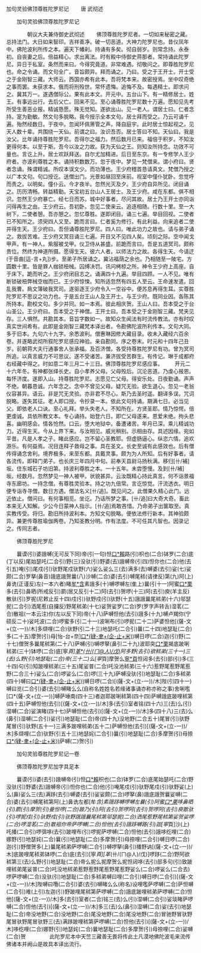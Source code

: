   加句灵验佛顶尊胜陀罗尼记
　　唐 武彻述




　　加句灵验佛顶尊胜陀罗尼记

　　　　朝议大夫兼侍御史武彻述
　　佛顶尊胜陀罗尼者。一切如来秘密之藏。总持法门。大日如来智印。吉祥善净。破一切恶道。大神力陀罗尼也。昔仪凤年中。佛陀波利所传之本。遍天下幡刹。持诵有多矣。彻自弱岁。则常念持。永泰初。自丧妻之后。倍益精心。求出离法。时有殿中侍御史蒋那者。常持诵此陀罗尼。异日于私室。条然而来曰。今得究竟道。非常难遇。彻敬问之。即尊胜陀罗尼也。命之令诵。而文句全广。音旨颇异。拜而诵之。乃曰。受之于王开士。开士受之于金刚智三藏。大师云。西国亦希有此本。吾将梵本来。故密授焉。坐中叹奇绝之事而罢。未获求本。俄而将刑殁世。常怀遗悔。追悔不及。每遇精士。即求问之。冀其万一。遂遇僧际公。果有此本文。开元中。五台山下。有一精修居士。姓王。有事远出行。去后父亡。回来不见。至心诵尊胜陀罗尼数十万遍。愿知见先考所受生善恶业报。精诚恳愿。殊无觉知。遂欲出山。见一老人。谓居士曰。仁者念持。寔为勤敏。然文句多脱略。我今授示全本文句。居士拜而受之。乃云可诵千遍。殆然经数日。于夜中。忽闻环佩箫管之声。降自庭宇。此时居士惊起视之。见天人数十辈。共围绕一天仙。前谓之曰。汝识吾否。居士答曰不知。天仙曰。我是汝父。比年诵持尊胜陀罗尼。吾得尔之福力。然后数月已来。福倍于积岁。不知汝更得何本。以至于斯。吾今以汝之力故。获为天仙之王。则知汝所持念。功效不可量也。言讫上升。居士欢跃拜送。自尔尤加精进。后日至东京。有一专修学人王少府者。亦波利尊胜之本。诵持积数数万。忽于夜中。梦见一梵僧来。谓小府曰。贤者念诵。殊谓精诚。所叹本误文少。而功薄也。王少府稽首恳请真文。梵僧乃授之以广本文句。句口授讫。送僧出门。光景如昼回至床前。视室中僮仆犹卧。忽觉呼而责之。以明矣。僮仆云。今才夜半。忽然光灭及夕。王少府自异所见。闭目诵之。历历清畅。转益精勤。天宝初五台山人王居士。及王少府。咸在东都。俱不相识。忽然王少府暴亡。经七日而苏。城中好事者。尽问其故。居士乃王开士亦同诣问得再生之由。王少府云。吾初卧。忽见二使来云。追逐相随。行数十里。至一大树下。二使者憩。吾亦憩之。忽忆尊胜。遂即闭目。诵三七遍。举目回视。二使者已不知所之。须臾四人又至。跪而言曰。仁者奚为修行。有此利益。向来追者二使并得生天。王少府曰。吾但诵尊胜陀罗尼。四人曰。唯此功力之故也。请与弟子诵之。救拔苦难。王少府又冥目诵三七遍。开目又不见四人矣。顷刻之际。空中闻戈甲声。有一神人。紫服被戈甲。仪卫侍从甚盛。前跪而言曰。吾是五道冥司。颇称贵位。然终为神道所摄。愿得生天。彼六人者。以师法力之故。各得生天。今请迂(于音曲[這-言+丸])步。至弟子所居诵之。冀沾福荫之余也。乃相随至一陂宅。方圆数十里。皆是罪人枷锁杻械。囚缚决罚。讯问栲椋之所。神令王少府上高座。自于床下。跪而听之。王少府闭目志之。诵满四十九遍。举目四顾。一人不见。唯有断锁破杻弊械空枷而已。王少府惊悚。知所适忽然有四五人至云。王命速发遣。回乱我曹。扄文簿破我冥司。遂驱逐王少府令入一空谷中。便苏息再得生耳。实尊胜陀罗尼不思议之功力也。于是五台王山人及王开士。与王少府。既同业因。各陈其所持本。勘校文句。多少并同。如一本焉。彼此相庆贺。王山人曰。吾本受之于台山圣公。王少府曰。吾本受之于神僧。王开士曰。吾本受之于金刚智三藏。梵夹见存。三人惧然。共勘其本。音旨字数如一。故知众生闻法有时流传教法。亦有时叹真实世间希有。此即是金刚智三藏梵本译出者。令勘佛陀波所利传本。文句大同。多于旧本。九句六十九字。余悉波利。僧惠琳因修大藏目录。收未入藏经六百余卷。并遂略武彻所叙陀罗尼感应神验。亲自勘同。序之卷末。时元和十四年己丑岁。前朝蒋大夫行通事舍人张承福。及百济僧。各受持尊胜陀罗尼有功。曾为冥司所追。以真言威力不可思议。遂不受诸苦。兼济拔受苦群生。有传记。琳于成都府右经藏中得之。时如意二年三月二十三日。佛顶尊胜陀罗尼感应事。
　　开元二十六年冬。有神都张绎长史。自小孝养父母。父母殁后。沉沦恶道。乃虔心报恩。每怀济度。遂即入山。持尊胜陀罗尼。志愿见亡父母。得安乐处。日夜勤诵。声声不绝。朝暮恳诚。六年念之。念中不曾见父母。疑咒无验。欲生退心。忽见一老翁仪容甚异。语云。非是咒无灵验。亦非君不尽心。斯乃去圣时遥。翻译多误。咒词脱略。遂失其征。老人即口授。令抄录一本。依此文句持诵。期满七日。必当见父。即依老人口诀。至心礼拜。举头失老人。不知所在。方贤圣耶。情乃惊愕。倍更虔诚。具依所教文本。专心诵持。始登六日。即亡父母遂来。恩爱未绝。拘头悲喜。幽明感会。情各怆然。口云。堕大地狱中。备遭诸苦。年月已深。乘儿精诚功力。近得生天。今从上界下来。与汝相见。威光稍别。示相由存。具述因缘。宛如平昔。凡是人孝之子。睹此感应。岂不留心圣教耶。但虚肠逼心。纵恣六情。追欢游乐。有何益焉。况目连释子救母之事。具在圣文。长史至诚有此感效也。后有僧传得诵念舍利。境界极多。来至东都。具戴灵事。颇为为人所知。后有好事者。请各流传。即释门弟子。也长庆三年四月中旬。前奉天县尉马扬秋满。移归[卄/補]坂。住东城石子坊旧第。持波利尊胜之本。一十五年。未尝堕慢。及到[卄/補]坂。经数月。忽然梦见一神人被甲。状貌甚异。云汝既精心持此真言。何不诣景福寺东廊坊。一持念僧。有尊胜灵验本。持之功九倍常。言讫惊觉。汗流透衣。明日便专诣寺寻僧。数日方遇。僧法名义[卄/追]。既见问之。此僧果久精心此门。远近依止。僧问曰。有何事相觅。坐讫。乃话所梦之事。[卄/追]曰大奇大奇。畜此本来无人知解。少公今日蒙神人指示。[卄/追]焉敢吝惜。乃命弟子出箧取至。真实教传受。将归。勘旧所持波利本。方知文句脱略。便依法修行新本。其神验颇异。兼更传尊胜瑜伽两卷。乃知圣教分明。作有法度。不可任其凡智也。因录记之。传同志者。

　　佛顶尊胜陀罗尼

　　曩谟(引)婆誐嚩(无可反下同)帝(引一句)怛[口*賴](二引转合古)路(引)枳也(二合)钵罗(二合)底(丁以反)尾始瑟吒(二合引)野(三)没驮(引)野婆(去)誐嚩帝(引四)怛你也(二合)他(去引五)唵(引)尾戍(引)驮野尾戍驮野(六)娑么娑么三(去)满多(去)嚩婆(去引)娑(七)娑颇(二合)罗拏(鼻音)誐底誐贺曩(八)沙嚩(二合)婆(去引)嚩尾秫(请律反)第(九)阿(上)鼻诜(正谨反)左(一本六者)睹[牟*含](莫敢反引)素誐多(十)嚩啰嚩左(隹上)曩(引十一)阿蜜[口*栗](二合转舌)多(去引)鼻晒(所戒反引)罽(居又反引十二)阿(去引)贺啰(十三)阿(去引)庾(羊主反)散驮(引)罗抳(尼敕止反十四)戍(引)驮野戍(引)驮野(十五)誐誐曩尾秫弟(十六)邬瑟抳(二合引)洒尾惹(自攞反)野尾秫弟(十七)娑贺娑罗(二合)罗(罗字声转舌)湿茗(二合)散祖(一本云注)你(左以反下同)帝(十八)萨嚩怛他(去引)誐多(十九)嚩卢羯你(宁硕反二十)娑吒波(二合)啰蜜多(引二十一)波唎布(引)啰抳(二十二)萨婆怛他[(薩-文+(立-一))/木]多缬哩(二合)驮野(引二十三)地瑟吒(二合引)曩(二十四)地瑟耻(二合)多(二十五)摩贺(引)母[怡-台+奈][口*(肄-聿+(企-止+米))](二合转舌引二十六)嚩日啰(二合)迦(引)野(二十七)僧贺多曩尾秫第(二十八)萨嚩(引)嚩啰拏(鼻引二十九)波耶突[口*栗](二合)揭底跛唎秫弟(三十)钵啰(二合)底[寧*頁][革*(卄/(ㄇ@人)/戊)](脱发反转舌)阿多野(去引)欲秫弟(三十一)三(去)么野(引)地瑟耻(二合)帝(三十二)么[寧*頁]摩贺么[寧*頁](三十三)怛闼多(去引)部(引)多(三十四)句(引)知跛哩秫弟(三十五)尾娑普(二合)吒没池秫弟(三十六)惹野尾惹野尾惹野(二合三十)娑么(二合)啰娑么(二合)啰(三十九)萨嚩没驮(引)地瑟耻(二合)多秫弟(四十)嚩曰[口*(肄-聿+(企-止+米))](二合)嚩日啰(二合)[(薩-文+(立-一))/木]陛(引四十一)嚩曰览(二合引)婆(去引)嚩睹么么(自称名姓姓名若缘诸事诵亦称亦称之事)舍唎嚂[口*(薩-文+(立-一))]嚩萨埵南(四十三)者迦耶跛唎秫第(四十四)萨嚩誐底跛哩秫第(四十五)萨嚩怛他(去引)[(薩-文+(立-一))/木]多(去引)室者铭(四十六)三(去)么(引)湿嚩(二合)娑演睹(四十七)萨嚩怛他(去引)[(薩-文+(立-一))/木]多(四十八)三(去)么(鼻引)湿嚩(二合引)娑(引)地瑟耻(二合)帝(四十九)没地野(二合五十)尾冒(引)驮野尾冒(引)驮野(五十一)三满多跛哩秫弟(五十二)萨嚩怛他(去引)[(薩-文+(立-一))/木]多缬哩(二合)驮野(引五十三)地瑟姹(二合引)曩(引)地瑟耻(二合)多摩贺(引)母捺[口*(肄-聿+(企-止+米))](二合转舌引)萨嚩(二)贺(引)

　　加句灵验尊胜陀罗尼记一卷


　　佛顶尊胜陀罗尼加字具足本

　　曩谟(引)婆(去引)誐嚩帝(引)怛[口*賴](二合引)枳也(二合)钵罗(二合)底尾始瑟吒(二合)野没驮(引)野婆(去)誐嚩帝(引)怛你也(二合)他(引)唵尾戍(引)驮野尾戍(引)驮野娑(上)么(鼻)娑么三(去)满跢(去引)嚩婆(去引)娑娑颇(二合)啰拏(鼻)誐底誐贺曩娑嚩(二合)婆(去引)嚩尾秫第阿(上)鼻诜左都[牟*含]素誐跢嚩啰嚩左曩(引)阿蜜[口*栗](二合)哆鼻晒(引)罽(引)摩贺(引)曼怛啰(二合)跛乃(引)阿(去引)贺啰阿(去引)贺啰阿(去引)庾散驮(引)啰抳戍(引)驮野戍(引)驮野誐誐曩尾秫第邬瑟抳(二合)洒尾惹野尾秫第娑贺娑啰(二合)啰湿茗(二合)散祖你帝萨啰嚩(二合)怛他(去引)誐跢嚩路(引)迦[寧*頁]沙(上)吒播(二合引)啰弭哆(去引)跛哩布(引)啰抳萨啰嚩(二合)怛他(去引)誐哆纥哩(二合)娜野(引)地瑟姹(二合)曩(引)地瑟耻(二合)多摩贺(引)母捺哩(二合引)嚩日啰(二合)迦(引)野僧贺多(上)曩尾秫弟萨啰嚩(二合引)嚩啰拏(鼻引)播野讷[(薩-文+(立-一))/木]底跛哩尾秫弟钵啰(二合)底(去引)[寧*頁][革*(卄/(ㄇ@人)/戊)]啰跢(二合)野阿欲秫第三(去)么野(引)地瑟耻(二合)帝么抳么抳摩贺么抳怛闼哆(去引)部多句(引)致跛哩秫弟尾娑普(二合)吒没地秫弟惹野惹野尾惹野尾惹野娑么(二合)啰娑么(二合去)啰萨啰嚩(二合)没驮(引)地瑟耻(二合)多秫弟嚩曰哩(二合引)嚩日啰(二合引)[(薩-文+(立-一))/木]陛嚩曰囕(二合引)婆(去引)嚩睹么么(称名)设哩嚂萨啰嚩(二合)萨怛嚩(二合引)难(上引)左迦(引)野跛哩尾秫第萨啰嚩(二合)誐底跛哩秫弟萨啰嚩(二合)怛他[(薩-文+(立-一))/木]多(去引)室者(二合)铭三(去)么(引)湿嚩(二合引)娑琰睹萨啰嚩(二合)怛他(去引)[(薩-文+(立-一))/木]多三(去)么(鼻引)湿嚩(二合)娑(去引)地瑟耻(二合)帝没地野(二合)没地野(二合)尾没地野(二合)尾没地野(二合)冒驰野冒驮野尾冒驮野尾冒驮野三(去)满跢跛哩秫第萨啰嚩(二合)怛他(去引)[(薩-文+(立-一))/木]哆纥哩(二合)娜野(引)地瑟姹(二合)曩地瑟耻(二合)多摩贺(引)母捺哩(二合)娑嚩(二合)贺
　　
　　此陀罗尼本中天竺三藏善无畏将传此土凡漠地佛陀波毛来流传佛诸本并阙山是故具本译出流行。


